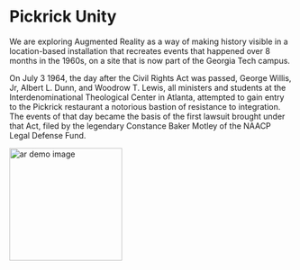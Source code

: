 # Pickrick Unity
We are exploring Augmented Reality as a way of making history visible in a location-based installation that recreates events that happened over 8 months in the 1960s, on a site that is now part of the Georgia Tech campus.

On July 3 1964, the day after the Civil Rights Act was passed, George Willis, Jr, Albert L. Dunn, and Woodrow T. Lewis, all ministers and students at the Interdenominational Theological Center in Atlanta, attempted to gain entry to the Pickrick restaurant a notorious bastion of resistance to integration. The events of that day became the basis of the first lawsuit brought under that Act, filed by the legendary Constance Baker Motley of the NAACP Legal Defense Fund.

<img src="./docs/images/demo.png" alt="ar demo image" width="200"/>
